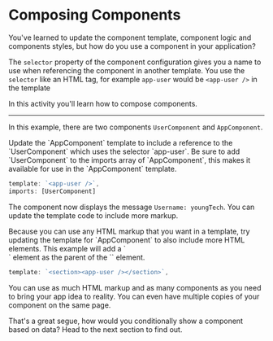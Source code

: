 # Composing Components

You've learned to update the component template, component logic and components styles, but how do you use a component in your application?

The `selector` property of the component configuration gives you a name to use when referencing the component in another template. You use the `selector` like an HTML tag, for example `app-user` would be `<app-user />` in the template

In this activity you'll learn how to compose components.

<hr/>

In this example, there are two components `UserComponent` and `AppComponent`.

<docs-workflow>

<docs-step title="Add a reference to `UserComponent`">
Update the `AppComponent` template to include a reference to the `UserComponent` which uses the selector `app-user`. Be sure to add `UserComponent` to the imports array of `AppComponent`, this makes it available for use in the `AppComponent` template.

```ts
template: `<app-user />`,
imports: [UserComponent]
```

The component now displays the message `Username: youngTech`. You can update the template code to include more markup.
</docs-step>

<docs-step title="Add more markup">
Because you can use any HTML markup that you want in a template, try updating the template for `AppComponent` to also include more HTML elements. This example will add a `<section>` element as the parent of the `<app-user>` element.

```ts
template: `<section><app-user /></section>`,
```

</docs-step>

</docs-workflow>
You can use as much HTML markup and as many components as you need to bring your app idea to reality. You can even have multiple copies of your component on the same page.

That's a great segue, how would you conditionally show a component based on data? Head to the next section to find out.
